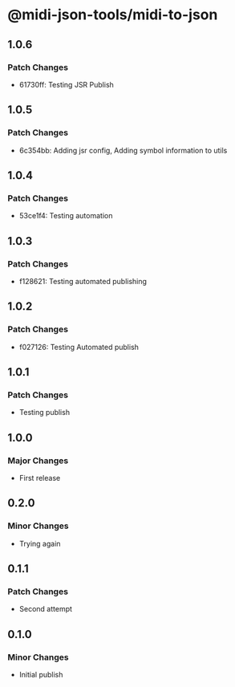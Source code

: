 # @midi-json-tools/midi-to-json

## 1.0.6

### Patch Changes

- 61730ff: Testing JSR Publish

## 1.0.5

### Patch Changes

- 6c354bb: Adding jsr config, Adding symbol information to utils

## 1.0.4

### Patch Changes

- 53ce1f4: Testing automation

## 1.0.3

### Patch Changes

- f128621: Testing automated publishing

## 1.0.2

### Patch Changes

- f027126: Testing Automated publish

## 1.0.1

### Patch Changes

- Testing publish

## 1.0.0

### Major Changes

- First release

## 0.2.0

### Minor Changes

- Trying again

## 0.1.1

### Patch Changes

- Second attempt

## 0.1.0

### Minor Changes

- Initial publish
